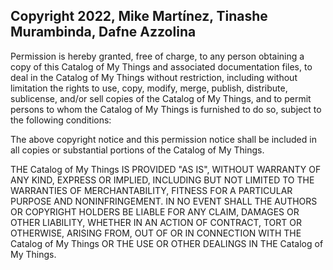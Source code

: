 ## Copyright 2022, Mike Martínez, Tinashe Murambinda, Dafne Azzolina

Permission is hereby granted, free of charge, to any person obtaining a copy of this Catalog of My Things and associated documentation files, to deal in the Catalog of My Things without restriction, including without limitation the rights to use, copy, modify, merge, publish, distribute, sublicense, and/or sell copies of the Catalog of My Things, and to permit persons to whom the Catalog of My Things is furnished to do so, subject to the following conditions:

The above copyright notice and this permission notice shall be included in all copies or substantial portions of the Catalog of My Things.

THE Catalog of My Things IS PROVIDED "AS IS", WITHOUT WARRANTY OF ANY KIND, EXPRESS OR IMPLIED, INCLUDING BUT NOT LIMITED TO THE WARRANTIES OF MERCHANTABILITY, FITNESS FOR A PARTICULAR PURPOSE AND NONINFRINGEMENT. IN NO EVENT SHALL THE AUTHORS OR COPYRIGHT HOLDERS BE LIABLE FOR ANY CLAIM, DAMAGES OR OTHER LIABILITY, WHETHER IN AN ACTION OF CONTRACT, TORT OR OTHERWISE, ARISING FROM, OUT OF OR IN CONNECTION WITH THE Catalog of My Things OR THE USE OR OTHER DEALINGS IN THE Catalog of My Things.

